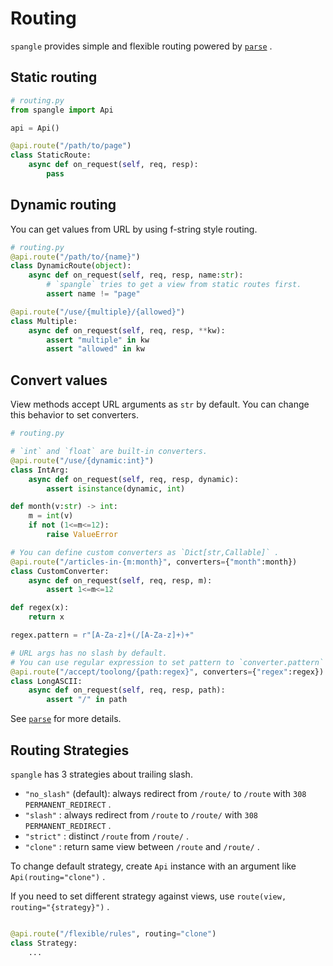 # Routing

`spangle` provides simple and flexible routing powered by [`parse`](https://github.com/r1chardj0n3s/parse) .

## Static routing

```python
# routing.py
from spangle import Api

api = Api()

@api.route("/path/to/page")
class StaticRoute:
    async def on_request(self, req, resp):
        pass
```

## Dynamic routing

You can get values from URL by using f-string style routing.

```python
# routing.py
@api.route("/path/to/{name}")
class DynamicRoute(object):
    async def on_request(self, req, resp, name:str):
        # `spangle` tries to get a view from static routes first.
        assert name != "page"

@api.route("/use/{multiple}/{allowed}")
class Multiple:
    async def on_request(self, req, resp, **kw):
        assert "multiple" in kw
        assert "allowed" in kw

```

## Convert values
View methods accept URL arguments as `str` by default. You can change this behavior to set converters.

```python
# routing.py

# `int` and `float` are built-in converters.
@api.route("/use/{dynamic:int}")
class IntArg:
    async def on_request(self, req, resp, dynamic):
        assert isinstance(dynamic, int)

def month(v:str) -> int:
    m = int(v)
    if not (1<=m<=12):
        raise ValueError

# You can define custom converters as `Dict[str,Callable]` .
@api.route("/articles-in-{m:month}", converters={"month":month})
class CustomConverter:
    async def on_request(self, req, resp, m):
        assert 1<=m<=12

def regex(x):
    return x

regex.pattern = r"[A-Za-z]+(/[A-Za-z]+)+"

# URL args has no slash by default.
# You can use regular expression to set pattern to `converter.pattern` .
@api.route("/accept/toolong/{path:regex}", converters={"regex":regex})
class LongASCII:
    async def on_request(self, req, resp, path):
        assert "/" in path

```

See [`parse`](https://github.com/r1chardj0n3s/parse) for more details.

## Routing Strategies

`spangle` has 3 strategies about trailing slash.

* `"no_slash"` (default): always redirect from `/route/` to `/route` with `308 PERMANENT_REDIRECT` .
* `"slash"` : always redirect from `/route` to `/route/` with `308 PERMANENT_REDIRECT` .
* `"strict"` : distinct `/route` from `/route/` .
* `"clone"` : return same view between `/route` and `/route/` .

To change default strategy, create `Api` instance with an argument like `Api(routing="clone")` .

If you need to set different strategy against views, use `route(view, routing="{strategy}")` .

```python

@api.route("/flexible/rules", routing="clone")
class Strategy:
    ...

```
